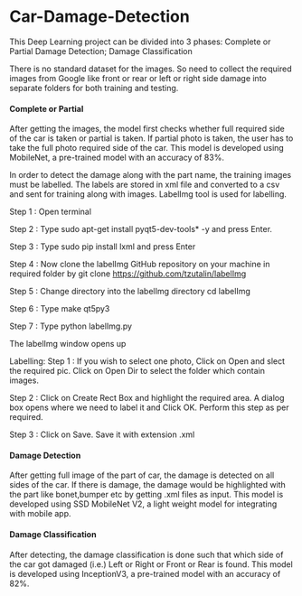 # Car-Damage-Detection

This Deep Learning project can be divided into 3 phases: Complete or Partial Damage Detection; Damage Classification

There is no standard dataset for the images. So need to collect the required images from Google like front or rear or left or right side damage into separate folders for both training and testing.

#### Complete or Partial
After getting the images, the model first checks whether full required side of the car is taken or partial is taken. If partial photo is taken, the user has to take the full photo required side of the car. This model is developed using MobileNet, a pre-trained model with an accuracy of 83%.

In order to detect the damage along with the part name, the training images must be labelled. The labels are stored in xml file and converted to a csv and sent for training along with images. LabelImg tool is used for labelling.

  Step 1 : Open terminal
  
  Step 2 : Type sudo apt-get install pyqt5-dev-tools* -y and press Enter.
  
  Step 3 : Type sudo pip install lxml and press Enter
  
  Step 4 : Now clone the labelImg GitHub repository on your machine in required folder by git clone https://github.com/tzutalin/labelImg
  
  Step 5 : Change directory into the labelImg directory cd labelImg
  
  Step 6 : Type make qt5py3
  
  Step 7 : Type python labelImg.py

The labelImg window opens up

Labelling:
  Step 1 : If you wish to select one photo, Click on Open and slect the required pic. Click on Open Dir to select the folder which contain images.
  
Step 2 : Click on Create Rect Box and highlight the required area. A dialog box opens where we need to label it and Click OK.
Perform this step as per required.

Step 3 : Click on Save. Save it with extension .xml

#### Damage Detection
  After getting full image of the part of car, the damage is detected on all sides of the car. If there is damage, the damage would be highlighted with the part like bonet,bumper etc by getting .xml files as input. This model is developed using SSD MobileNet V2, a light weight model for integrating with mobile app.

#### Damage Classification
  After detecting, the damage classification is done such that which side of the car got damaged (i.e.) Left or Right or Front or Rear is found. This model is developed using InceptionV3, a pre-trained model with an accuracy of 82%.
